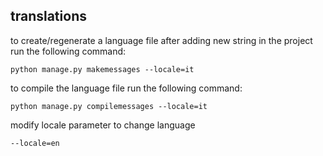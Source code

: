 ## translations
to create/regenerate a language file after adding new string in the project run the following command:
```
python manage.py makemessages --locale=it
```
to compile the language file run the following command:
```
python manage.py compilemessages --locale=it
```
modify locale parameter to change language
```
--locale=en
```

